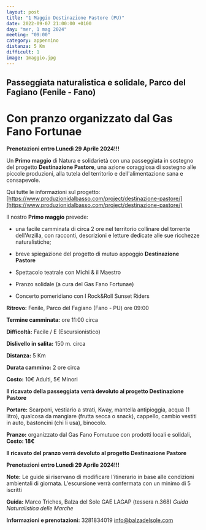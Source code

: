 ```yaml
---
layout: post
title: "1 Maggio Destinazione Pastore (PU)"
date: 2022-09-07 21:00:00 +0100
day: "mer, 1 mag 2024"
meeting: "09:00"
category: appennino
distanza: 5 Km
difficult: 1
image: 1maggio.jpg
---
```


## Passeggiata naturalistica e solidale, Parco del Fagiano (Fenile - Fano)

# Con pranzo organizzato dal Gas Fano Fortunae

**Prenotazioni entro Lunedì 29 Aprile 2024!!!**


Un **Primo maggio** di Natura e solidarietà con una passeggiata in sostegno del progetto **Destinazione Pastore**, una azione coraggiosa di sostegno alle piccole produzioni, alla tutela del territorio e dell'alimentazione sana e consapevole.

Qui tutte le informazioni sul progetto: [https://www.produzionidalbasso.com/project/destinazione-pastore/](https://www.produzionidalbasso.com/project/destinazione-pastore/)


Il nostro **Primo maggio** prevede:

- una facile camminata di circa 2 ore nel territorio collinare del torrente dell'Arzilla, con racconti, descrizioni e letture dedicate alle sue ricchezze naturalistiche;

- breve spiegazione del progetto di mutuo appoggio **Destinazione Pastore**

- Spettacolo teatrale con  Michi & il Maestro

- Pranzo solidale (a cura del Gas Fano Fortunae)

- Concerto pomeridiano con I Rock&Roll Sunset Riders



**Ritrovo:** Fenile, Parco del Fagiano (Fano - PU) ore 09:00

**Termine camminata:** ore 11:00 circa 

**Difficoltà:** Facile / E (Escursionistico)

**Dislivello in salita:**  150 m. circa

**Distanza:** 5 Km

**Durata cammino:** 2 ore circa 

**Costo:** 10€ Adulti, 5€ Minori  

**Il ricavato della passeggiata verrà devoluto al progetto Destinazione Pastore** 

**Portare:** Scarponi, vestiario a strati, Kway, mantella antipioggia, acqua (1 litro), qualcosa da mangiare (frutta secca o snack), cappello, cambio vestiti in auto, bastoncini (chi li usa), binocolo. 

**Pranzo:** organizzato dal Gas Fano Fomutuoe con prodotti locali e solidali, **Costo: 18€**

**Il ricavato del pranzo verrà devoluto al progetto Destinazione Pastore** 

**Prenotazioni entro Lunedì 29 Aprile 2024!!!**

**Note:** Le guide si riservano di modificare l'itinerario in base alle condizioni ambientali di giornata. L'escursione verrà confermata con un minimo di 5 iscritti

**Guida:** Marco Triches, Balza del Sole GAE LAGAP (tessera n.368)
*Guida Naturalistica delle Marche*

**Informazioni e prenotazioni:** 3281834019 info@balzadelsole.com
